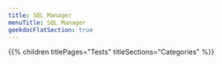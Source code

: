 ```yaml
---
title: SQL Manager
menuTitle: SQL Manager 
geekdocFlatSection: true
---
```


{{% children titlePages="Tests" titleSections="Categories" %}}